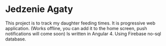 # Jedzenie Agaty

This project is to track my daughter feeding times.
It is progressive web application. (Works offline, you can add it to the home screen, push notifications will come soon)
Is written in Angular 4.
Using Firebase no-sql database. 